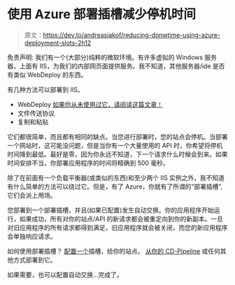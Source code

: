 # 使用 Azure 部署插槽减少停机时间

> 原文：<https://dev.to/andreasjakof/reducing-donwtime-using-azure-deployment-slots-2h12>

免责声明:
我们有一个(大部分)纯粹的微软环境。有许多虚拟的 Windows 服务器，上面有 IIS，为我们的内部网页面提供服务。我不知道，其他服务器/ide 是否有类似 WebDeploy 的东西。

有几种方法可以部署到 IIS。

*   WebDeploy [如果你从未使用过它，请阅读这篇文章！](https://blogs.msdn.microsoft.com/ericparvin/2018/05/31/install-and-configure-web-deploy-on-iis/)
*   文件传送协议
*   复制和粘贴

它们都很简单，而且都有相同的缺点。当您进行部署时，您的站点会停机。当部署一个网站时，这可能没问题，但是当你有一个大量使用的 API 时，你希望将停机时间降到最低。最好是零，因为你永远不知道，下一个请求什么时候会到来。如果时间安排不当，你部署应用程序的时间将精确到 500 毫秒。

除了在前面有一个负载平衡器(或类似的东西)和至少两个 IIS 实例之外，我不知道有什么简单的方法可以绕过它。但是，有了 Azure，你就有了所谓的“部署插槽”,它们会派上用场。

您部署到一个部署插槽，并且(如果已配置)发生自动交换。你的应用程序开始运行，如果成功，所有对你的站点/API 的新请求都会被重定向到你的新副本。一旦对旧应用程序的所有请求都得到满足，旧应用程序就会被关闭，而您的新应用程序会单独响应请求。

如何使用部署插槽？
[配置一个](https://docs.microsoft.com/en-us/azure/app-service/deploy-staging-slots)插槽，给你的站点。
[从你的 CD-Pipeline](https://blog.elmah.io/continuous-deployment-to-azure-in-visual-studio-team-service/) 或任何其他方式部署到它。

如果需要，也可以配置自动交换...完成了。